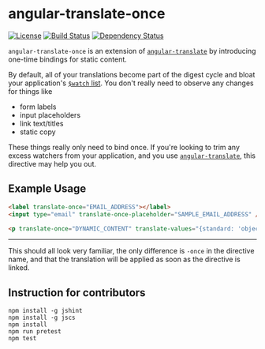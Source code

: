# angular-translate-once

[![License](http://img.shields.io/badge/license-MIT-blue.svg?style=flat)](http://bower.herokuapp.com/packages/angular-translate-once)
[![Build Status](http://img.shields.io/travis/ajwhite/angular-translate-once.svg?style=flat)](http://travis-ci.org/ajwhite/angular-translate-once)
[![Dependency Status](http://img.shields.io/gemnasium/ajwhite/angular-translate-once.svg?style=flat)](https://gemnasium.com/ajwhite/angular-translate-once)



`angular-translate-once` is an extension of [`angular-translate`](https://github.com/angular-translate/angular-translate) by introducing one-time bindings for static content.

By default, all of your translations become part of the digest cycle and bloat your application's [`$watch` list](https://docs.angularjs.org/api/ng/type/$rootScope.Scope#$watch). You don't really need to observe any changes for things like

- form labels
- input placeholders
- link text/titles
- static copy

These things really only need to bind once. If you're looking to trim any excess watchers from your application, and you use [`angular-translate`](https://github.com/angular-translate/angular-translate), this directive may help you out.


## Example Usage
```html
<label translate-once="EMAIL_ADDRESS"></label>
<input type="email" translate-once-placeholder="SAMPLE_EMAIL_ADDRESS" />
```

```html
<p translate-once="DYNAMIC_CONTENT" translate-values="{standard: 'object'}"></p>
```

---

This should all look very familiar, the only difference is `-once` in the directive name, and that the translation will be applied as soon as the directive is linked.

## Instruction for contributors
```
npm install -g jshint
npm install -g jscs
npm install
npm run pretest
npm test
```
